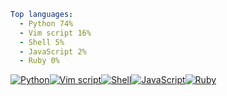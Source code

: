 ``` yaml
Top languages:
  - Python 74%
  - Vim script 16%
  - Shell 5%
  - JavaScript 2%
  - Ruby 0%
```

[![Python](https://via.placeholder.com/133x10/3572A5/?text=+)](https://github.com/search?l=Python&q=user%3Ailzq+language%3APython&type=code)[![Vim script](https://via.placeholder.com/28x10/199f4b/?text=+)](https://github.com/search?l=Vim+script&q=user%3Ailzq+language%3AVimscript&type=code)[![Shell](https://via.placeholder.com/9x10/89e051/?text=+)](https://github.com/search?l=Shell&q=user%3Ailzq+language%3AShell&type=code)[![JavaScript](https://via.placeholder.com/3x10/f1e05a/?text=+)](https://github.com/search?l=JavaScript&q=user%3Ailzq+language%3AJavaScript&type=code)[![Ruby](https://via.placeholder.com/0x10/701516/?text=+)](https://github.com/search?l=Ruby&q=user%3Ailzq+language%3ARuby&type=code)
